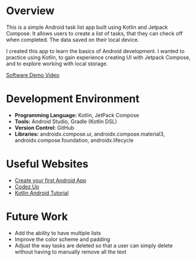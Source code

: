 # Overview

This is a simple Android task list app built using Kotlin and Jetpack Compose. It allows users to create a list of tasks, that they can check off when completed. The data saved on their local device.

I created this app to learn the basics of Android development. I wanted to practice using Kotlin, to gain experience creating UI with Jetpack Compose, and to explore working with local storage.

[Software Demo Video](http://youtube.link.goes.here)

# Development Environment

* **Programming Language:** Kotlin, JetPack Compose
* **Tools:** Android Studio, Gradle (Kotlin DSL)
* **Version Control:** GitHub
* **Libraries:** androidx.compose.ui, androidx.compose.material3, androidx.compose.foundation, androidx.lifecycle

# Useful Websites

* [Create your first Android App](https://developer.android.com/codelabs/basic-android-kotlin-compose-first-app#0)
* [Codez Up](https://codezup.com/kotlin-for-beginners-app-tutorial/)
* [Kotlin Android Tutorial](https://www.geeksforgeeks.org/kotlin/kotlin-android-tutorial/)

# Future Work

* Add the ability to have multiple lists
* Improve the color scheme and padding
* Adjust the way tasks are deleted so that a user can simply delete without having to manually remove all the text
